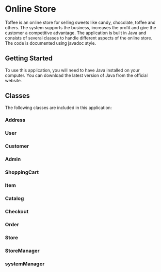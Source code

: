 # Online Store
Toffee is an online store for selling sweets like candy, chocolate, toffee and others. The system supports the business, increases the profit and give the customer a competitive advantage.
The application is built in Java and consists of several classes to handle different aspects of the online store.
The code is documented using javadoc style.
## Getting Started
To use this application, you will need to have Java installed on your computer. You can download the latest version of Java from the official website.
## Classes
The following classes are included in this application:
### Address
### User
### Customer
### Admin
### ShoppingCart
### Item
### Catalog
### Checkout
### Order
### Store
### StoreManager
### systemManager

